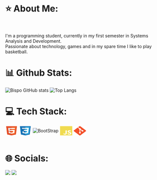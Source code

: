 <h1>⭐ About Me:</h1><br>

<p>I'm a programming student, currently in my first semester in Systems Analysis and Development.<br> Passionate about technology, games and in my spare time I like to play basketball.</p>

<h1>📊 Github Stats:</h1>

![Bispo GitHub stats](https://github-readme-stats.vercel.app/api?username=bispo1307&show_icons=true&theme=dark)
![Top Langs](https://github-readme-stats.vercel.app/api/top-langs/?username=bispo1307&theme=dark&layout=compact)<br>

<h1>💻 Tech Stack:</h1>
<div style="display: inline_block">
  <img align="center" alt="HTML" height="30" width="40" src="https://raw.githubusercontent.com/devicons/devicon/master/icons/html5/html5-original.svg">
  <img align="center" alt="CSS" height="30" width="40" src="https://raw.githubusercontent.com/devicons/devicon/master/icons/css3/css3-original.svg">
  <img align="center" alt="BootStrap" height="30" width="40" src="https://cdn.jsdelivr.net/gh/devicons/devicon@latest/icons/bootstrap/bootstrap-original.svg" />  
  <img align="center" alt="JavaScript" height="30" width="40" src="https://raw.githubusercontent.com/devicons/devicon/master/icons/javascript/javascript-plain.svg">
  <img align="center" alt="Git" height="30" width="40" src="https://raw.githubusercontent.com/devicons/devicon/master/icons/git/git-original.svg">
</div><br>

<h1>🌐 Socials:</h1>
<div>
  <a href = "mailto:alanoliveirab09@gmail.com"><img src="https://img.shields.io/badge/-Gmail-%23333?style=for-the-badge&logo=gmail&logoColor=white" target="_blank"></a>
  <a href="https://www.linkedin.com/in/alan-oliveira-bispo-70358b344" target="_blank"><img src="https://img.shields.io/badge/-LinkedIn-%230077B5?style=for-the-badge&logo=linkedin&logoColor=white" target="_blank">
    </a>
<div>
